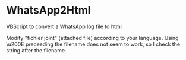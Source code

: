 # WhatsApp2Html
VBScript to convert a WhatsApp log file to html

Modify "fichier joint" (attached file) according to your language. Using \u200E preceeding the filename does not seem to work, so I check the string after the filename.
